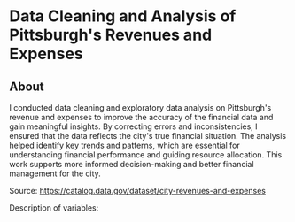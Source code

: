 # Data Cleaning and Analysis of Pittsburgh's Revenues and Expenses
## About

I conducted data cleaning and exploratory data analysis on Pittsburgh's revenue and expenses to improve the accuracy of the financial data and gain meaningful insights. By correcting errors and inconsistencies, I ensured that the data reflects the city's true financial situation. The analysis helped identify key trends and patterns, which are essential for understanding financial performance and guiding resource allocation. This work supports more informed decision-making and better financial management for the city.

Source: https://catalog.data.gov/dataset/city-revenues-and-expenses 

Description of variables: 
